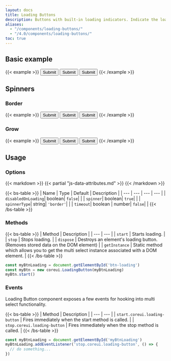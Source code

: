 ```yaml
---
layout: docs
title: Loading Buttons
description: Buttons with built-in loading indicators. Indicate the loading state of the button bridging the gap between action and feedback.
aliases:
  - "/components/loading-buttons/"
  - "/4.0/components/loading-buttons/"
toc: true
---
```


## Basic example

{{< example >}}
<button type="button" class="btn btn-primary btn-loading" data-coreui-timeout="2000">Submit</button>
<button type="button" class="btn btn-outline-primary btn-loading">Submit</button>
<button type="button" class="btn btn-ghost-primary btn-loading">Submit</button>
{{< /example >}}

## Spinners

### Border

{{< example >}}
<button type="button" class="btn btn-info btn-loading">Submit</button>
<button type="button" class="btn btn-outline-success btn-loading">Submit</button>
<button type="button" class="btn btn-ghost-warning btn-loading">Submit</button>
{{< /example >}}

### Grow

{{< example >}}
<button type="button" class="btn btn-info btn-loading" data-coreui-spinner-type="grow">Submit</button>
<button type="button" class="btn btn-outline-success btn-loading" data-coreui-spinner-type="grow">Submit</button>
<button type="button" class="btn btn-ghost-warning btn-loading" data-coreui-spinner-type="grow">Submit</button>
{{< /example >}}


## Usage

### Options

{{< markdown >}}
{{< partial "js-data-attributes.md" >}}
{{< /markdown >}}

{{< bs-table >}}
| Name | Type | Default | Description |
| --- | --- | --- | --- |
| `disabledOnLoading`| boolean| `false`| |
| `spinner`| boolean| `true`| |
| `spinnerType`| string| `'border'`| |
| `timeout`| boolean \| number| `false`| |
{{< /bs-table >}}

### Methods
{{< bs-table >}}
| Method | Description |
| --- | --- |
| `start` | Starts loading. |
| `stop` | Stops loading. |
| `dispose` | Destroys an element's loading button. (Removes stored data on the DOM element) |
| `getInstance` | Static method which allows you to get the multi select instance associated with a DOM element. |
{{< /bs-table >}}

```js
const myBtnLoading = document.getElementById('btn-loading')
const myBtn = new coreui.LoadingButton(myBtnLoading)
myBtn.start()
```

### Events

Loading Button component exposes a few events for hooking into multi select functionality.

{{< bs-table >}}
| Method | Description |
| --- | --- |
| `start.coreui.loading-button` | Fires immediately when the start method is called. |
| `stop.coreui.loading-button` | Fires immediately when the stop method is called. |
{{< /bs-table >}}


```js
const myBtnLoading = document.getElementById('myBtnLoading')
myBtnLoading.addEventListener('stop.coreui.loading-button', () => {
  // do something...
})
```
